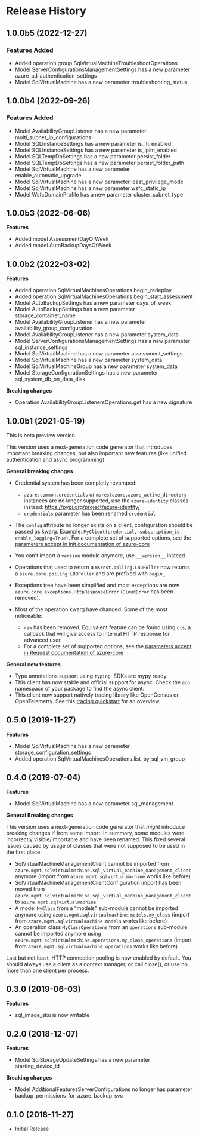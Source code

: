 # Release History

## 1.0.0b5 (2022-12-27)

### Features Added

  - Added operation group SqlVirtualMachineTroubleshootOperations
  - Model ServerConfigurationsManagementSettings has a new parameter azure_ad_authentication_settings
  - Model SqlVirtualMachine has a new parameter troubleshooting_status

## 1.0.0b4 (2022-09-26)

### Features Added

  - Model AvailabilityGroupListener has a new parameter multi_subnet_ip_configurations
  - Model SQLInstanceSettings has a new parameter is_ifi_enabled
  - Model SQLInstanceSettings has a new parameter is_lpim_enabled
  - Model SQLTempDbSettings has a new parameter persist_folder
  - Model SQLTempDbSettings has a new parameter persist_folder_path
  - Model SqlVirtualMachine has a new parameter enable_automatic_upgrade
  - Model SqlVirtualMachine has a new parameter least_privilege_mode
  - Model SqlVirtualMachine has a new parameter wsfc_static_ip
  - Model WsfcDomainProfile has a new parameter cluster_subnet_type

## 1.0.0b3 (2022-06-06)

**Features**

  - Added model AssessmentDayOfWeek
  - Added model AutoBackupDaysOfWeek

## 1.0.0b2 (2022-03-02)

**Features**

  - Added operation SqlVirtualMachinesOperations.begin_redeploy
  - Added operation SqlVirtualMachinesOperations.begin_start_assessment
  - Model AutoBackupSettings has a new parameter days_of_week
  - Model AutoBackupSettings has a new parameter storage_container_name
  - Model AvailabilityGroupListener has a new parameter availability_group_configuration
  - Model AvailabilityGroupListener has a new parameter system_data
  - Model ServerConfigurationsManagementSettings has a new parameter sql_instance_settings
  - Model SqlVirtualMachine has a new parameter assessment_settings
  - Model SqlVirtualMachine has a new parameter system_data
  - Model SqlVirtualMachineGroup has a new parameter system_data
  - Model StorageConfigurationSettings has a new parameter sql_system_db_on_data_disk

**Breaking changes**

  - Operation AvailabilityGroupListenersOperations.get has a new signature

## 1.0.0b1 (2021-05-19)

This is beta preview version.

This version uses a next-generation code generator that introduces important breaking changes, but also important new features (like unified authentication and async programming).

**General breaking changes**

- Credential system has been completly revamped:

  - `azure.common.credentials` or `msrestazure.azure_active_directory` instances are no longer supported, use the `azure-identity` classes instead: https://pypi.org/project/azure-identity/
  - `credentials` parameter has been renamed `credential`

- The `config` attribute no longer exists on a client, configuration should be passed as kwarg. Example: `MyClient(credential, subscription_id, enable_logging=True)`. For a complete set of
  supported options, see the [parameters accept in init documentation of azure-core](https://github.com/Azure/azure-sdk-for-python/blob/main/sdk/core/azure-core/CLIENT_LIBRARY_DEVELOPER.md#available-policies)
- You can't import a `version` module anymore, use `__version__` instead
- Operations that used to return a `msrest.polling.LROPoller` now returns a `azure.core.polling.LROPoller` and are prefixed with `begin_`.
- Exceptions tree have been simplified and most exceptions are now `azure.core.exceptions.HttpResponseError` (`CloudError` has been removed).
- Most of the operation kwarg have changed. Some of the most noticeable:

  - `raw` has been removed. Equivalent feature can be found using `cls`, a callback that will give access to internal HTTP response for advanced user
  - For a complete set of
  supported options, see the [parameters accept in Request documentation of azure-core](https://github.com/Azure/azure-sdk-for-python/blob/main/sdk/core/azure-core/CLIENT_LIBRARY_DEVELOPER.md#available-policies)

**General new features**

- Type annotations support using `typing`. SDKs are mypy ready.
- This client has now stable and official support for async. Check the `aio` namespace of your package to find the async client.
- This client now support natively tracing library like OpenCensus or OpenTelemetry. See this [tracing quickstart](https://github.com/Azure/azure-sdk-for-python/tree/main/sdk/core/azure-core-tracing-opentelemetry) for an overview.

## 0.5.0 (2019-11-27)

**Features**

  - Model SqlVirtualMachine has a new parameter
    storage_configuration_settings
  - Added operation
    SqlVirtualMachinesOperations.list_by_sql_vm_group

## 0.4.0 (2019-07-04)

**Features**

  - Model SqlVirtualMachine has a new parameter sql_management

**General Breaking changes**

This version uses a next-generation code generator that *might*
introduce breaking changes if from some import. In summary, some modules
were incorrectly visible/importable and have been renamed. This fixed
several issues caused by usage of classes that were not supposed to be
used in the first place.

  - SqlVirtualMachineManagementClient cannot be imported from
    `azure.mgmt.sqlvirtualmachine.sql_virtual_machine_management_client`
    anymore (import from `azure.mgmt.sqlvirtualmachine` works like
    before)
  - SqlVirtualMachineManagementClientConfiguration import has been moved
    from
    `azure.mgmt.sqlvirtualmachine.sql_virtual_machine_management_client`
    to `azure.mgmt.sqlvirtualmachine`
  - A model `MyClass` from a "models" sub-module cannot be imported
    anymore using `azure.mgmt.sqlvirtualmachine.models.my_class`
    (import from `azure.mgmt.sqlvirtualmachine.models` works like
    before)
  - An operation class `MyClassOperations` from an `operations`
    sub-module cannot be imported anymore using
    `azure.mgmt.sqlvirtualmachine.operations.my_class_operations`
    (import from `azure.mgmt.sqlvirtualmachine.operations` works like
    before)

Last but not least, HTTP connection pooling is now enabled by default.
You should always use a client as a context manager, or call close(), or
use no more than one client per process.

## 0.3.0 (2019-06-03)

**Features**

  - sql_image_sku is now writable

## 0.2.0 (2018-12-07)

**Features**

  - Model SqlStorageUpdateSettings has a new parameter
    starting_device_id

**Breaking changes**

  - Model AdditionalFeaturesServerConfigurations no longer has parameter
    backup_permissions_for_azure_backup_svc

## 0.1.0 (2018-11-27)

  - Initial Release

